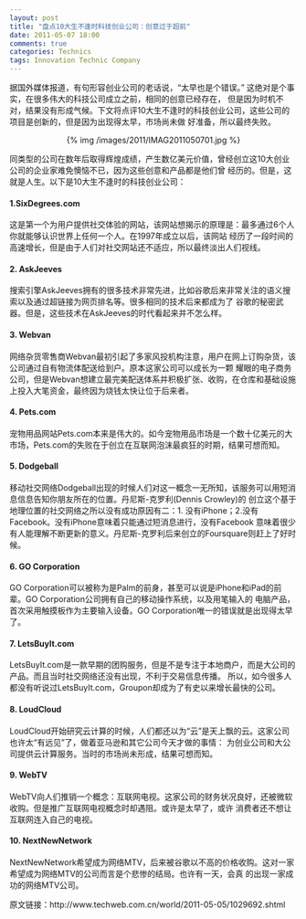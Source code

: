 ```yaml
---
layout: post
title: "盘点10大生不逢时科技创业公司：创意过于超前"
date: 2011-05-07 18:00
comments: true
categories: Technics
tags: Innovation Technic Company
---
```

<p>据国外媒体报道，有句形容创业公司的老话说，“太早也是个错误。” 这绝对是个事实，在很多伟大的科技公司成立之前，相同的创意已经存在，
但是因为时机不对，结果没有形成气候。下文将点评10大生不逢时的科技创业公司，这些公司的项目是创新的，但是因为出现得太早，市场尚未做
好准备，所以最终失败。</p>
<center>{% img /images/2011/IMAG2011050701.jpg %}</center>
<p>同类型的公司在数年后取得辉煌成绩，产生数亿美元价值，曾经创立这10大创业公司的企业家难免懊恼不已，因为这些创意和产品都是他们曾
经历的。但是，这就是人生。以下是10大生不逢时的科技创业公司：</p>

<h4>1.SixDegrees.com</h4>
<p>这是第一个为用户提供社交体验的网站，该网站想揭示的原理是：最多通过6个人你就能够认识世界上任何一个人。在1997年成立以后，该网站
经历了一段时间的高速增长，但是由于人们对社交网站还不适应，所以最终淡出人们视线。</p>

<!--more-->

<h4>2. AskJeeves</h4>
<p>搜索引擎AskJeeves拥有的很多技术非常先进，比如谷歌后来非常关注的语义搜索以及通过超链接为网页排名等。很多相同的技术后来都成为了
谷歌的秘密武器。但是，这些技术在AskJeeves的时代看起来并不怎么样。</p>

<h4>3. Webvan</h4>
<p>网络杂货零售商Webvan最初引起了多家风投机构注意，用户在网上订购杂货，该公司通过自有物流体配送给到户。原本这家公司可以成长为一颗
耀眼的电子商务公司，但是Webvan想建立最完美配送体系并积极扩张、收购，在仓库和基础设施上投入大笔资金，最终因为烧钱太快让位于后来者。</p>

<h4>4. Pets.com</h4>
<p>宠物用品网站Pets.com本来是伟大的。如今宠物用品市场是一个数十亿美元的大市场，Pets.com的失败在于创立在互联网泡沫最疯狂的时期，结果可想而知。</p>

<h4>5. Dodgeball</h4>
<p>移动社交网络Dodgeball出现的时候人们对这一概念一无所知，该服务可以用短消息信息告知你朋友所在的位置。丹尼斯-克罗利(Dennis Crowley)的
创立这个基于地理位置的社交网络之所以没有成功原因有二：1. 没有iPhone；2.没有Facebook。没有iPhone意味着只能通过短消息进行，没有Facebook
意味着很少有人能理解不断更新的意义。丹尼斯-克罗利后来创立的Foursquare则赶上了好时候。</p>

<h4>6. GO Corporation</h4>
<p>GO Corporation可以被称为是Palm的前身，甚至可以说是iPhone和iPad的前辈。GO Corporation公司拥有自己的移动操作系统，以及用笔输入的
电脑产品，首次采用触摸板作为主要输入设备。GO Corporation唯一的错误就是出现得太早了。</p>

<h4>7. LetsBuyIt.com</h4>
<p>LetsBuyIt.com是一款早期的团购服务，但是不是专注于本地商户，而是大公司的产品。而且当时社交网络还没有出现，不利于交易信息传播。
所以，如今很多人都没有听说过LetsBuyIt.com，Groupon却成为了有史以来增长最快的公司。</p>

<h4>8. LoudCloud</h4>
<p>LoudCloud开始研究云计算的时候，人们都还以为“云”是天上飘的云。这家公司也许太“有远见”了，做着亚马逊和其它公司今天才做的事情：
为创业公司和大公司提供云计算服务。当时的市场尚未形成，结果可想而知。</p>

<h4>9. WebTV</h4>
<p>WebTV向人们推销一个概念：互联网电视。这家公司的财务状况良好，还被微软收购。但是推广互联网电视概念时却遇阻。或许是太早了，或许
消费者还不想让互联网连入自己的电视。</p>

<h4>10. NextNewNetwork</h4>
<p>NextNewNetwork希望成为网络MTV，后来被谷歌以不高的价格收购。这对一家希望成为网络MTV的公司而言是个悲惨的结局。也许有一天，会真
的出现一家成功的网络MTV公司。</p>

<p>原文链接：http://www.techweb.com.cn/world/2011-05-05/1029692.shtml</p>
